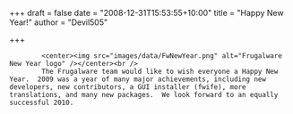 
+++
draft = false
date = "2008-12-31T15:53:55+10:00"
title = "Happy New Year!"
author = "Devil505"

+++

            <center><img src="images/data/FwNewYear.png" alt="Frugalware New Year logo" /></center><br />
            The Frugalware team would like to wish everyone a Happy New Year.  2009 was a year of many major achievements, including new developers, new contributors, a GUI installer (fwife), more translations, and many new packages.  We look forward to an equally successful 2010.
            
        